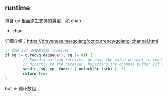 ## runtime

包含 go 里面原生支持的类型，如 chan

* chan

详细介绍：<https://draveness.me/golang/concurrency/golang-channel.html>

```go
// 跳过 buf 直接发送给 receiver
if sg := c.recvq.dequeue(); sg != nil {
		// Found a waiting receiver. We pass the value we want to send
		// directly to the receiver, bypassing the channel buffer (if any).
		send(c, sg, ep, func() { unlock(&c.lock) }, 3)
		return true
}
```

buf => 循环数组